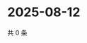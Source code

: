 # 2025-08-12

共 0 条

<!-- BEGIN ZHIHUVIDEO -->
<!-- 最后更新时间 Tue Aug 12 2025 12:20:21 GMT+0800 (China Standard Time) -->

<!-- END ZHIHUVIDEO -->
